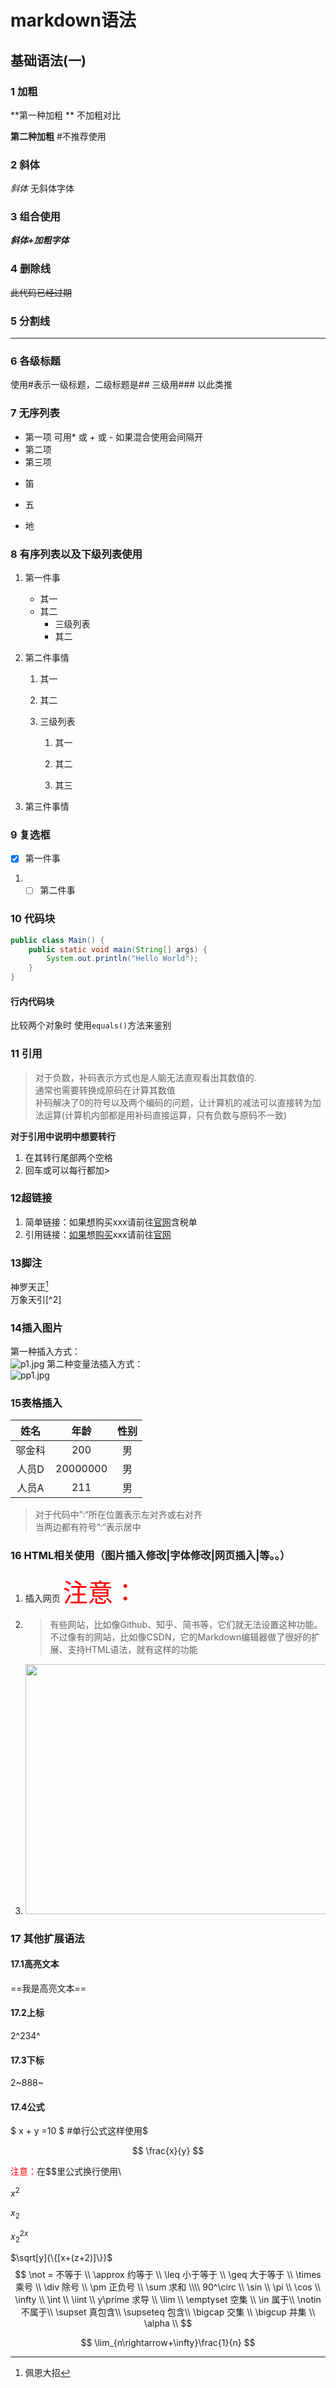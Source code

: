 # markdown语法

## 基础语法(一)

### 1 加粗

**第一种加粗 **  不加粗对比

__第二种加粗__      #不推荐使用

### 2 斜体

*斜体*      无斜体字体

### 3 组合使用

***斜体+加粗字体***

### 4 删除线

~~此代码已经过期~~

### 5 分割线

***

### 6 各级标题

使用#表示一级标题，二级标题是##  三级用### 以此类推

### 7  无序列表

* 第一项       可用*  或 + 或 -  如果混合使用会间隔开
* 第二项
* 第三项
- 笛
+ 五
- 地

### 8 有序列表以及下级列表使用
1. 第一件事
    * 其一
    * 其二
        * 三级列表
        * 其二

2. 第二件事情
    1. 其一

    2. 其二

    3. 三级列表
        1. 其一

        2. 其二

        3. 其三

3. 第三件事情


### 9 复选框
* [x] 第一件事
1. * [ ] 第二件事

### 10 代码块

```java
public class Main() {
    public static void main(String[] args) {
        System.out.println("Hello World");
    }
}
```
#### 行内代码块
比较两个对象时 使用`equals()`方法来鉴别

### 11 引用
> 对于负数，补码表示方式也是人脑无法直观看出其数值的.  
> 通常也需要转换成原码在计算其数值  
> 补码解决了0的符号以及两个编码的问题，让计算机的减法可以直接转为加法运算(计算机内部都是用补码直接运算，只有负数与原码不一致)

**对于引用中说明中想要转行**
1. 在其转行尾部两个空格
2. 回车或可以每行都加>

### 12超链接

1. 简单链接：如果想购买xxx请前往[官网](https://www.baidu.com)含税单
2. 引用链接：[如果][a]想[购买][b]xxx请前往[官网][c]

[a]:https://www.baidu.com
[b]:https://www.baidu.com
[c]:https://www.baidu.com

### 13脚注
神罗天正[^1]  
万象天引[^2]

[^1]: 佩恩大招

### 14插入图片

第一种插入方式：  
![p1.jpg](https://s2.loli.net/2024/04/19/8xWlPnisEgJKQVb.jpg)
第二种变量法插入方式：  
![pp1.jpg][cc] 

[cc]:https://s2.loli.net/2024/04/19/8xWlPnisEgJKQVb.jpg

### 15表格插入
|  姓名  | 年龄 | 性别 |
|:----:|:-:|:-:|
| 邬金科  |200|男|
| 人员D  |20000000|男|
| 人员A  |211|男|

> 对于代码中”:“所在位置表示左对齐或右对齐  
> 当两边都有符号”:“表示居中


### 16 HTML相关使用（图片插入修改|字体修改|网页插入|等。。）

1. 插入网页 <span style="color: red;font-size: 40px">注意：</span>
2. >有些网站，比如像Github、知乎、简书等，它们就无法设置这种功能。不过像有的网站，比如像CSDN，它的Markdown编辑器做了很好的扩展、支持HTML语法，就有这样的功能  
3. <img style="width: 600px;height: 400px" src="https://s2.loli.net/2024/04/19/8xWlPnisEgJKQVb.jpg">

<zzzziframe src="//player.bilibili.com/player.html?aid=1252624739&bvid=BV1eJ4m157kC&cid=1489709802&p=10" scrolling="no" border="0" frameborder="no" framespacing="0" allowfullscreen="true" height="500px" weigh="1000px"> </iframe>


### 17 其他扩展语法
#### 17.1高亮文本
==我是高亮文本==

#### 17.2上标
2^234^

#### 17.3下标
2~888~

#### 17.4公式
$ x + y =10 $   #单行公式这样使用$

$$
\frac{x}{y}
$$

<span style="color: red">注意：</span>在$$里公式换行使用\\

$x^2$

$x_2$

$x_2^{2x}$

$\sqrt[y]{\{[x+(z+2)]\}}$
$$
\not = 不等于 \\
\approx 约等于 \\
\leq 小于等于 \\
\geq 大于等于 \\
\times 乘号 \\
\div 除号 \\
\pm 正负号 \\
\sum 求和  \\\\
90^\circ \\
\sin  \\
\pi  \\
\cos \\
\infty \\
\int \\
\iint \\
y\prime   求导 \\
\lim \\
\emptyset   空集  \\
\in   属于\\
\notin  不属于\\
\supset  真包含\\
\supseteq 包含\\
\bigcap 交集 \\
\bigcup 并集 \\
\alpha \\
$$

$$
\lim_{n\rightarrow+\infty}\frac{1}{n}
$$
